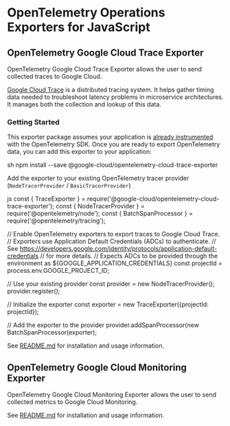 # OpenTelemetry Operations Exporters for JavaScript

## OpenTelemetry Google Cloud Trace Exporter

OpenTelemetry Google Cloud Trace Exporter allows the user to send collected traces to Google Cloud.

[Google Cloud Trace](https://cloud.google.com/trace) is a distributed tracing system. It helps gather timing data needed to troubleshoot latency problems in microservice architectures. It manages both the collection and lookup of this data.

### Getting Started

This exporter package assumes your application is [already instrumented](https://github.com/open-telemetry/opentelemetry-js/blob/master/getting-started/README.md) with the OpenTelemetry SDK. Once you are ready to export OpenTelemetry data, you can add this exporter to your application:

sh
npm install --save @google-cloud/opentelemetry-cloud-trace-exporter


Add the exporter to your existing OpenTelemetry tracer provider (`NodeTracerProvider` / `BasicTracerProvider`)

js
const { TraceExporter } = require('@google-cloud/opentelemetry-cloud-trace-exporter');
const { NodeTracerProvider } = require('@opentelemetry/node');
const { BatchSpanProcessor } = require('@opentelemetry/tracing');

// Enable OpenTelemetry exporters to export traces to Google Cloud Trace.
// Exporters use Application Default Credentials (ADCs) to authenticate.
// See https://developers.google.com/identity/protocols/application-default-credentials
// for more details.
// Expects ADCs to be provided through the environment as ${GOOGLE_APPLICATION_CREDENTIALS}
const projectId = process.env.GOOGLE_PROJECT_ID;

// Use your existing provider
const provider = new NodeTracerProvider();
provider.register();

// Initialize the exporter
const exporter = new TraceExporter({projectId: projectId});

// Add the exporter to the provider
provider.addSpanProcessor(new BatchSpanProcessor(exporter);

See [README.md](https://github.com/GoogleCloudPlatform/opentelemetry-operations-js/blob/master/packages/opentelemetry-cloud-trace-exporter/README.md) for installation and usage information.

## OpenTelemetry Google Cloud Monitoring Exporter

OpenTelemetry Google Cloud Monitoring Exporter allows the user to send collected metrics to Google Cloud Monitoring.

See [README.md](https://github.com/GoogleCloudPlatform/opentelemetry-operations-js/blob/master/packages/opentelemetry-cloud-monitoring-exporter/README.md) for installation and usage information.
